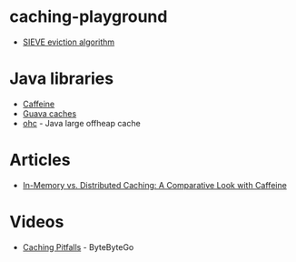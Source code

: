 # caching-playground

- [SIEVE eviction algorithm](http://cachemon.github.io/SIEVE-website/)

# Java libraries
- [Caffeine](https://github.com/ben-manes/caffeine)
- [Guava caches](https://github.com/google/guava/wiki/CachesExplained)
- [ohc](https://github.com/snazy/ohc) - Java large offheap cache

# Articles
- [In-Memory vs. Distributed Caching: A Comparative Look with Caffeine](https://medium.com/@baraklagziel/in-memory-vs-distributed-caching-a-comparative-look-with-caffeine-15cedf6038c6)

# Videos
- [Caching Pitfalls](https://www.youtube.com/watch?v=wh98s0XhMmQ) - ByteByteGo

